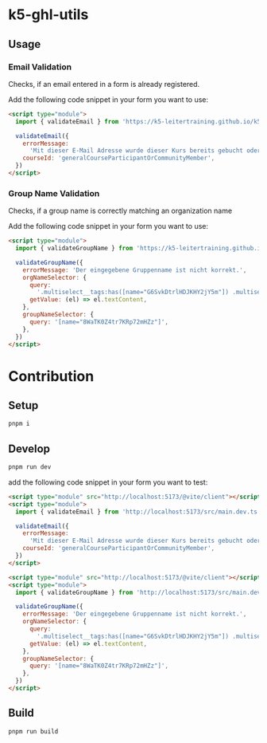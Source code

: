 # k5-ghl-utils

## Usage

### Email Validation

Checks, if an email entered in a form is already registered.

Add the following code snippet in your form you want to use:

```html
<script type="module">
  import { validateEmail } from 'https://k5-leitertraining.github.io/k5-ghl-utils/k5-ghl-utils.js'

  validateEmail({
    errorMessage:
      'Mit dieser E-Mail Adresse wurde dieser Kurs bereits gebucht oder eine Ortsgruppe erstellt. Bitte verwende eine andere E-Mail Adresse.',
    courseId: 'generalCourseParticipantOrCommunityMember',
  })
</script>
```

### Group Name Validation

Checks, if a group name is correctly matching an organization name

Add the following code snippet in your form you want to use:

```html
<script type="module">
  import { validateGroupName } from 'https://k5-leitertraining.github.io/k5-ghl-utils/k5-ghl-utils.js'

  validateGroupName({
    errorMessage: 'Der eingegebene Gruppenname ist nicht korrekt.',
    orgNameSelector: {
      query:
        '.multiselect__tags:has([name="G6SvkDtrlHDJKHY2jY5m"]) .multiselect__single',
      getValue: (el) => el.textContent,
    },
    groupNameSelector: {
      query: '[name="8WaTK0Z4tr7KRp72mHZz"]',
    },
  })
</script>
```

# Contribution

## Setup

```bash
pnpm i
```

## Develop

```bash
pnpm run dev
```

add the following code snippet in your form you want to test:

```html
<script type="module" src="http://localhost:5173/@vite/client"></script>
<script type="module">
  import { validateEmail } from 'http://localhost:5173/src/main.dev.ts'

  validateEmail({
    errorMessage:
      'Mit dieser E-Mail Adresse wurde dieser Kurs bereits gebucht oder eine Ortsgruppe erstellt. Bitte verwende eine andere E-Mail Adresse.',
    courseId: 'generalCourseParticipantOrCommunityMember',
  })
</script>
```

```html
<script type="module" src="http://localhost:5173/@vite/client"></script>
<script type="module">
  import { validateGroupName } from 'http://localhost:5173/src/main.dev.ts'

  validateGroupName({
    errorMessage: 'Der eingegebene Gruppenname ist nicht korrekt.',
    orgNameSelector: {
      query:
        '.multiselect__tags:has([name="G6SvkDtrlHDJKHY2jY5m"]) .multiselect__single',
      getValue: (el) => el.textContent,
    },
    groupNameSelector: {
      query: '[name="8WaTK0Z4tr7KRp72mHZz"]',
    },
  })
</script>
```

## Build

```bash
pnpm run build
```
